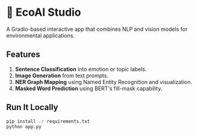 # 🌱 EcoAI Studio

A Gradio-based interactive app that combines NLP and vision models for environmental applications.

## Features

1. **Sentence Classification** into emotion or topic labels.
2. **Image Generation** from text prompts.
3. **NER Graph Mapping** using Named Entity Recognition and visualization.
4. **Masked Word Prediction** using BERT's fill-mask capability.

## Run It Locally

```bash
pip install -r requirements.txt
python app.py
